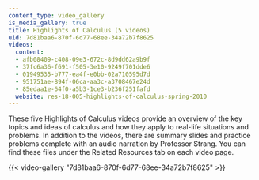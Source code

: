 ```yaml
---
content_type: video_gallery
is_media_gallery: true
title: Highlights of Calculus (5 videos)
uid: 7d81baa6-870f-6d77-68ee-34a72b7f8625
videos:
  content:
  - afb08409-c408-09e3-672c-8d9dd62a9b9f
  - 37fc6a36-f691-f505-3e10-9249f701dde6
  - 01949535-b777-ea4f-e0bb-02a710595d7d
  - 951751ae-894f-06ca-aa3c-a3708467e24d
  - 85edaa1e-64f0-a5b3-1ce3-b236f251fafd
  website: res-18-005-highlights-of-calculus-spring-2010
---
```


These five Highlights of Calculus videos provide an overview of the key topics and ideas of calculus and how they apply to real-life situations and problems. In addition to the videos, there are summary slides and practice problems complete with an audio narration by Professor Strang. You can find these files under the Related Resources tab on each video page.

{{< video-gallery "7d81baa6-870f-6d77-68ee-34a72b7f8625" >}}

